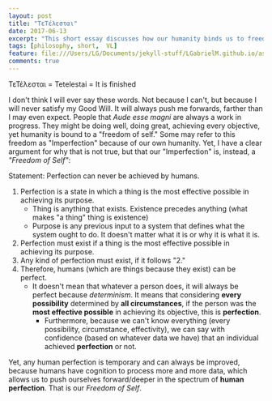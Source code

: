```yaml
---
layout: post
title: "ΤεΤέλεσται"
date: 2017-06-13
excerpt: "This short essay discusses how our humanity binds us to freedom."
tags: [philosophy, short,  VL]
feature: file:///Users/LG/Documents/jekyll-stuff/LGabrielM.github.io/assets/img/tete.JPG
comments: true
---
```


ΤεΤέλεσται = Tetelestai = It is finished

I don't think I will ever say these words. Not because I can't, but because I will never satisfy my Good Will. It will always push me forwards, farther than I may even expect. People that *Aude esse magni* are always a work in progress. They might be doing well, doing great, achieving every objective, yet humanity is bound to a "freedom of self." Some may refer to this freedom as "Imperfection" because of our own humanity. Yet, I have a clear argument for why that is not true, but that our "Imperfection" is, instead, a *"Freedom of Self"*: 

Statement: Perfection can never be achieved by humans.

1. Perfection is a state in which a thing is the most effective possible in achieving its purpose.  
	- Thing is anything that exists. Existence precedes anything (what makes "a thing" thing is existence) 
	- Purpose is any previous input to a system that defines what the system ought to do. It doesn't matter what it is or why it is what it is.
2. Perfection must exist if a thing is the most effective possible in achieving its purpose.  
3. Any kind of perfection must exist, if it follows "2." 
4. Therefore, humans (which are things because they exist) can be perfect.
	- It doesn't mean that whatever a person does, it will always be perfect because *determinism*. It means that considering **every possibility** determined by **all circumstances**, if the person was the **most effective possible** in achieving its objective, this is **perfection**.
		- Furthermore, because we can't know everything (every possibility, circumstance, effectivity), we can say with confidence (based on whatever data we have) that an individual achieved **perfection** or not.
 
 Yet, any human perfection is temporary and can always be improved, because humans have cognition to process more and more data, which allows us to push ourselves forward/deeper in the spectrum of **human perfection**. That is our *Freedom of Self*.